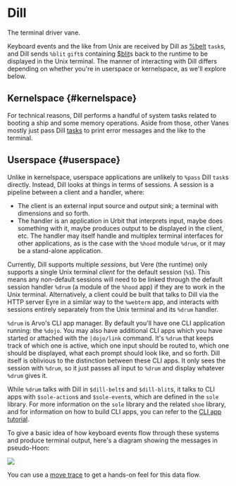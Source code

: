 # Dill

The terminal driver vane.

Keyboard events and the like from Unix are received by Dill as [%belt](reference/tasks.md#belt) `task`s, and Dill sends `%blit` `gift`s containing [$blit](reference/data-types.md#blit)s back to the runtime to be displayed in the Unix terminal. The manner of interacting with Dill differs depending on whether you're in userspace or kernelspace, as we'll explore below.

## Kernelspace {#kernelspace}

For technical reasons, Dill performs a handful of system tasks related to booting a ship and some memory operations. Aside from those, other Vanes mostly just pass Dill [tasks](reference/tasks.md) to print error messages and the like to the terminal.

## Userspace {#userspace}

Unlike in kernelspace, userspace applications are unlikely to `%pass` Dill `task`s directly. Instead, Dill looks at things in terms of sessions. A session is a pipeline between a client and a handler, where:

- The client is an external input source and output sink; a terminal with dimensions and so forth.
- The handler is an application in Urbit that interprets input, maybe does something with it, maybe produces output to be displayed in the client, etc. The handler may itself handle and multiplex terminal interfaces for other applications, as is the case with the `%hood` module `%drum`, or it may be a stand-alone application.

Currently, Dill supports multiple *sessions*, but Vere (the runtime) only supports a single Unix terminal *client* for the default session (`%$`). This means any non-default sessions will need to be linked through the default session handler `%drum` (a module of the `%hood` app) if they are to work in the Unix terminal. Alternatively, a client could be built that talks to Dill via the HTTP server Eyre in a similar way to the `%webterm` app, and interacts with sessions entirely separately from the Unix terminal and its `%drum` handler.

`%drum` is Arvo's CLI app manager. By default you'll have one CLI application running: the `%dojo`. You may also have additional CLI apps which you have started or attached with the `|dojo/link` command. It's `%drum` that keeps track of which one is active, which one input should be routed to, which one should be displayed, what each prompt should look like, and so forth. Dill itself is oblivious to the distinction between these CLI apps. It only sees the session with `%drum`, so it just passes all input to `%drum` and display whatever `%drum` gives it.

While `%drum` talks with Dill in `$dill-belt`s and `$dill-blit`s, it talks to CLI apps with `$sole-action`s and `$sole-event`s, which are defined in the `sole` library. For more information on the `sole` library and the related `shoe` library, and for information on how to build CLI apps, you can refer to the [CLI app tutorial](../../../build-on-urbit/guides/guides/cli-tutorial.md).

To give a basic idea of how keyboard events flow through these systems and produce terminal output, here's a diagram showing the messages in pseudo-Hoon:

![](https://media.urbit.org/docs/arvo/dill/dill-userspace.svg)

You can use a [move trace](../arvo/guides/move-trace.md) to get a hands-on feel for this data flow.

